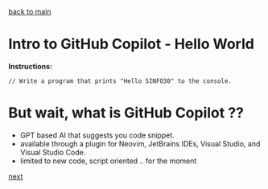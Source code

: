 [back to main](../../../../README.md)

# Intro to GitHub Copilot - Hello World

**Instructions:**

    // Write a program that prints "Hello SINFO30" to the console.

# But wait, what is GitHub Copilot ??

- GPT based AI that suggests you code snippet.
- available through a plugin for Neovim, JetBrains IDEs, Visual Studio, and Visual Studio Code.
- limited to new code, script oriented .. for the moment


[next](part1.2.md)
